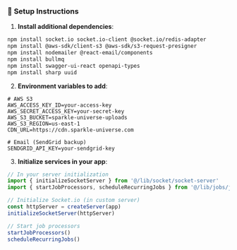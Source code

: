 ### 🔧 **Setup Instructions**

1. **Install additional dependencies**:
```bash
npm install socket.io socket.io-client @socket.io/redis-adapter
npm install @aws-sdk/client-s3 @aws-sdk/s3-request-presigner
npm install nodemailer @react-email/components
npm install bullmq
npm install swagger-ui-react openapi-types
npm install sharp uuid
```

2. **Environment variables to add**: 
```env
# AWS S3
AWS_ACCESS_KEY_ID=your-access-key
AWS_SECRET_ACCESS_KEY=your-secret-key
AWS_S3_BUCKET=sparkle-universe-uploads
AWS_S3_REGION=us-east-1 
CDN_URL=https://cdn.sparkle-universe.com

# Email (SendGrid backup) 
SENDGRID_API_KEY=your-sendgrid-key
```

3. **Initialize services in your app**:
```typescript
// In your server initialization
import { initializeSocketServer } from '@/lib/socket/socket-server'
import { startJobProcessors, scheduleRecurringJobs } from '@/lib/jobs/job-processor'

// Initialize Socket.io (in custom server)
const httpServer = createServer(app)
initializeSocketServer(httpServer)

// Start job processors
startJobProcessors()
scheduleRecurringJobs()
```

